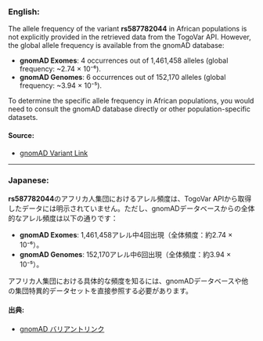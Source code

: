 ### English:
The allele frequency of the variant **rs587782044** in African populations is not explicitly provided in the retrieved data from the TogoVar API. However, the global allele frequency is available from the gnomAD database:

- **gnomAD Exomes**: 4 occurrences out of 1,461,458 alleles (global frequency: ~2.74 × 10⁻⁶).
- **gnomAD Genomes**: 6 occurrences out of 152,170 alleles (global frequency: ~3.94 × 10⁻⁵).

To determine the specific allele frequency in African populations, you would need to consult the gnomAD database directly or other population-specific datasets.

#### Source:
- [gnomAD Variant Link](https://gnomad.broadinstitute.org/variant/16-68819401-G-T?dataset=gnomad_r4)

---

### Japanese:
**rs587782044**のアフリカ人集団におけるアレル頻度は、TogoVar APIから取得したデータには明示されていません。ただし、gnomADデータベースからの全体的なアレル頻度は以下の通りです：

- **gnomAD Exomes**: 1,461,458アレル中4回出現（全体頻度：約2.74 × 10⁻⁶）。
- **gnomAD Genomes**: 152,170アレル中6回出現（全体頻度：約3.94 × 10⁻⁵）。

アフリカ人集団における具体的な頻度を知るには、gnomADデータベースや他の集団特異的データセットを直接参照する必要があります。

#### 出典:
- [gnomAD バリアントリンク](https://gnomad.broadinstitute.org/variant/16-68819401-G-T?dataset=gnomad_r4)